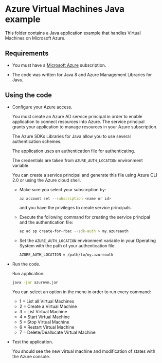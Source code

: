 # Azure Virtual Machines Java example

This folder contains a Java application example that handles Virtual Machines on Microsoft Azure.

## Requirements

* You must have a [Microsoft Azure](https://azure.microsoft.com/) subscription.

* The code was written for Java 8 and Azure Management Libraries for Java.

## Using the code

* Configure your Azure access.

  You must create an Azure AD service principal in order to enable application to connect resources into Azure. The service principal grants your application to manage resources in your Azure subscription.

  The Azure SDKs Libraries for Java allow you to use several authentication schemes.

  The application uses an authentication file for authenticating.

  The credentials are taken from `AZURE_AUTH_LOCATION` environment variable.

  You can create a service principal and generate this file using Azure CLI 2.0 or using the Azure cloud shell.

  * Make sure you select your subscription by:

    ```bash
    az account set --subscription <name or id>
    ```

    and you have the privileges to create service principals.

  * Execute the following command for creating the service principal and the authentication file:
  
    ```bash
    az ad sp create-for-rbac --sdk-auth > my.azureauth
    ```
  
  * Set the `AZURE_AUTH_LOCATION` environment variable in your Operating System with the path of your authentication file.

    ```bash
    AZURE_AUTH_LOCATION = /path/to/my.azureauth
    ```

* Run the code.

  Run application:

  ```bash
  java -jar azurevm.jar
  ```

  You can select an option in the menu in order to run every command:

  * 1 = List all Virtual Machines
  * 2 = Create a Virtual Machine
  * 3 = List Virtual Machine
  * 4 = Start Virtual Machine
  * 5 = Stop Virtual Machine
  * 6 = Restart Virtual Machine
  * 7 = Delete/Deallocate Virtual Machine

* Test the application.

  You should see the new virtual machine and modification of states with the Azure console.
  